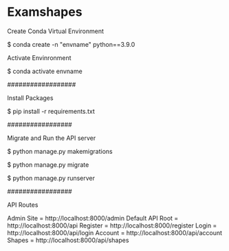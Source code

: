 # Examshapes

Create Conda Virtual Environment

$ conda create -n "envname" python==3.9.0

Activate Envinronment

$ conda activate envname

##################

Install Packages

$ pip install -r requirements.txt

#################

Migrate and Run the API server

$ python manage.py makemigrations

$ python manage.py migrate

$ python manage.py runserver

#################

API Routes

Admin Site = http://localhost:8000/admin
Default API Root = http://localhost:8000/api
Register = http://localhost:8000/register
Login = http://localhost:8000/api/login
Account = http://localhost:8000/api/account
Shapes = http://localhost:8000/api/shapes


